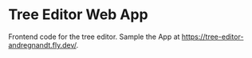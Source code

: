 # Tree Editor Web App
Frontend code for the tree editor.
Sample the App at https://tree-editor-andregnandt.fly.dev/.


